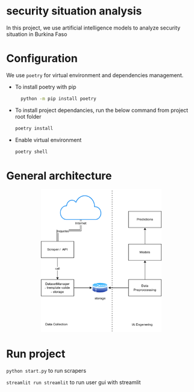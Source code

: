 # security situation analysis

In this project, we use artificial intelligence models to analyze security situation in Burkina Faso

# Configuration 

We use `poetry` for virtual environment and dependencies management.

- To install poetry with pip

  ```sh
    python -m pip install poetry
  ```

- To install project dependancies, run the below command from project root folder

  ```sh
  poetry install
  ```

- Enable virtual environment

  ```sh
  poetry shell
  ``` 

# General architecture
<p align="center">
    <img width="320" src="https://github.com/abdoulfataoh/security-situation-analysis/blob/main/doc/architecture.png">
</p>


# Run project

```python start.py``` to run scrapers

```streamlit run streamlit``` to run user gui with streamlit
